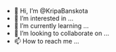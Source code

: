 - 👋 Hi, I’m @KripaBanskota
- 👀 I’m interested in ...
- 🌱 I’m currently learning ...
- 💞️ I’m looking to collaborate on ...
- 📫 How to reach me ...

<!---
KripaBanskota/KripaBanskota is a ✨ special ✨ repository because its `README.md` (this file) appears on your GitHub profile.
You can click the Preview link to take a look at your changes.
--->
